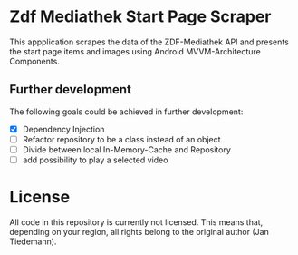 # Zdf Mediathek Start Page Scraper
This appplication scrapes the data of the ZDF-Mediathek API and presents the start page items and images using Android MVVM-Architecture Components.

## Further development
The following goals could be achieved in further development:
- [x] Dependency Injection
- [ ] Refactor repository to be a class instead of an object
- [ ] Divide between local In-Memory-Cache and Repository
- [ ] add possibility to play a selected video

# License
All code in this repository is currently not licensed. This means that, depending on your region, all rights belong to the original author (Jan Tiedemann).
